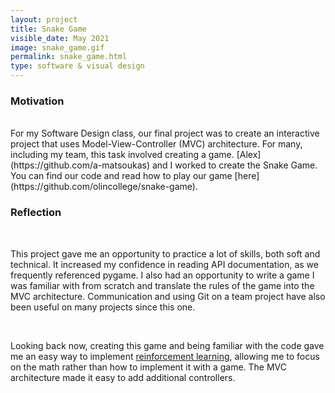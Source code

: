 ```yaml
---
layout: project
title: Snake Game
visible_date: May 2021
image: snake_game.gif
permalink: snake_game.html
type: software & visual design
---
```


### Motivation
<br>
For my Software Design class, our final project was to create an interactive project that uses Model-View-Controller (MVC) architecture. For many, including my team, this task involved creating a game. [Alex](https://github.com/a-matsoukas) and I worked to create the Snake Game. You can find our code and read how to play our game [here](https://github.com/olincollege/snake-game).

<br>


### Reflection

<br>

This project gave me an opportunity to practice a lot of skills, both soft and technical. It increased my confidence in reading API documentation, as we frequently referenced pygame. I also had an opportunity to write a game I was familiar with from scratch and translate the rules of the game into the MVC architecture. Communication and using Git on a team project have also been useful on many projects since this one.

<br>

Looking back now, creating this game and being familiar with the code gave me an easy way to implement [reinforcement learning](http://lila.engineer/snake-game-reinforcement-learning/), allowing me to focus on the math rather than how to implement it with a game. The MVC architecture made it easy to add additional controllers.
